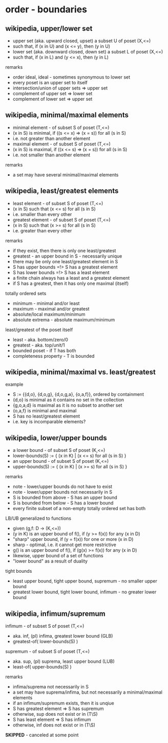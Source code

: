 
<!-- ======================================================================= -->
# order - boundaries

<!-- ======================================================================= -->
## wikipedia, upper/lower set

* upper set (aka. upward closed, upset) a subset U of poset (X,<=)
* such that, if (x in U) and (x <= y), then (y in U)
* lower set (aka. downward closed, down set) a subset L of poset (X,<=)
* such that, if (x in L) and (y <= x), then (y in L)

remarks

* order ideal, ideal - sometimes synonymous to lower set
* every poset is an upper set to itself
* intersection/union of upper sets => upper set
* complement of upper set => lower set
* complement of lower set => upper set

<!-- ======================================================================= -->
## wikipedia, minimal/maximal elements

* minimal element - of subset S of poset (T,<=)
* (x in S) is minimal, if ((s <= x) => (x = s)) for all (s in S)
* i.e. not greater than another element
* maximal element - of subset S of poset (T,<=)
* (x in S) is maximal, if ((x <= s) => (x = s)) for all (s in S)
* i.e. not smaller than another element

remarks

* a set may have several minimal/maximal elements

<!-- ======================================================================= -->
## wikipedia, least/greatest elements

* least element - of subset S of poset (T,<=)
* (x in S) such that (x <= s) for all (s in S)
* i.e. smaller than every other
* greatest element - of subset S of poset (T,<=)
* (x in S) such that (x >= s) for all (s in S)
* i.e. greater than every other

remarks

* if they exist, then there is only one least/greatest
* greatest - an upper bound in S - necessarily unique
* there may be only one least/greatest element in S
* S has upper bounds =!> S has a greatest element
* S has lower bounds =!> S has a least element
* a finite chain always has a least and a greatest element
* if S has a greatest, then it has only one maximal (itself)

totally ordered sets

* minimum - minimal and/or least
* maximum - maximal and/or greatest
* absolute/local maximum/minimum
* absolute extrema - absolute maximum/minimum

least/greatest of the poset itself

* least - aka. bottom/zero/0
* greatest - aka. top/unit/1
* bounded poset - if T has both
* completeness property - T is bounded

<!-- ======================================================================= -->
## wikipedia, minimal/maximal vs. least/greatest

example

* S := {{d,o}, {d,o,g}, {d,o,g,a}, {o,a,f}}, ordered by containment
* {d,o} is minimal as it contains no set in the collection
* {g,o,a,d} is maximal as it is no subset to another set
* {o,a,f} is minimal and maximal
* S has no least/greatest element
* i.e. key is incomparable elements?

<!-- ======================================================================= -->
## wikipedia, lower/upper bounds

* a lower bound - of subset S of poset (K,<=)
* lower-bounds(S) := { (x in K) | (x <= s) for all (s in S) }
* an upper bound - of subset S of poset (K,<=)
* upper-bounds(S) := { (x in K) | (x >= s) for all (s in S) }

remarks

* note - lower/upper bounds do not have to exist
* note - lower/upper bounds not necessarily in S
* S is bounded from above - S has an upper bound
* S is bounded from below - S has a lower bound
* every finite subset of a non-empty totally ordered set has both

LB/UB generalized to functions

* given (g,f: D -> (K,<=))
* (y in K) is an upper bound of f(), if (y >= f(x)) for any (x in D)
* "sharp" upper bound, if (y = f(x)) for one or more (x in D)
* sharp - optimal, i.e. it cannot get more restrictive
* g() is an upper bound of f(), if (g(x) >= f(x)) for any (x in D)
* likewise, upper bound of a set of functions
* "lower bound" as a result of duality

tight bounds

* least upper bound, tight upper bound, supremum - no smaller upper bound
* greatest lower bound, tight lower bound, infimum - no greater lower bound

<!-- ======================================================================= -->
## wikipedia, infimum/supremum

infimum - of subset S of poset (T,<=)

* aka. inf, (pl) infima, greatest lower bound (GLB)
* greatest-of( lower-bounds(S) )

supremum - of subset S of poset (T,<=)

* aka. sup, (pl) suprema, least upper bound (LUB)
* least-of( upper-bounds(S) )

remarks

* infima/suprema not necessarily in S
* a set may have suprema/infima, but not necessarily a minimal/maximal elements
* if an infimum/supremum exists, then it is unqiue
* S has greatest element => S has supremum
* otherwise, sup does not exist or in (T\S)
* S has least element => S has infimum
* otherwise, inf does not exist or in (T\S)

**SKIPPED** - canceled at some point
